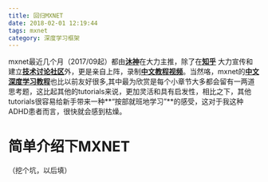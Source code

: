 ```yaml
---
title: 回归MXNET
date: 2018-02-01 12:19:44
tags: mxnet
category: 深度学习框架
---
```

mxnet最近几个月（2017/09起）都由[**沐神**](https://www.zhihu.com/people/li-mu-23/activities )在大力主推，除了在[**知乎**](https://www.zhihu.com/topic/20044209/hot) 大力宣传和建立[**技术讨论社区**](https://discuss.gluon.ai/ )外，更是亲自上阵，录制[**中文教程视频**](https://space.bilibili.com/209599371/#/video )。当然咯，mxnet的[**中文深度学习教程**](https://zh.gluon.ai/ )也比以前友好很多,其中最为欣赏是每个小章节大多都会留有一两道思考题，这比起其他的tutorials来说，更加灵活和具有启发性，相比之下，其他tutorials很容易给新手带来一种**“按部就班地学习”**的感受，这对于我这种ADHD患者而言，很快就会感到枯燥。
<!-- more -->

# 简单介绍下MXNET
（挖个坑，以后填）